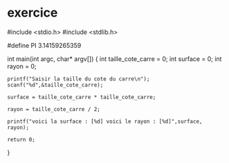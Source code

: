 # exercice

#include <stdio.h>
#include <stdlib.h>

#define PI 3.14159265359

int main(int argc, char* argv[])
{
	int taille_cote_carre = 0;
	int surface = 0;
	int rayon = 0;
	
	printf("Saisir la taille du cote du carre\n");
	scanf("%d",&taille_cote_carre);
	
	surface = taille_cote_carre * taille_cote_carre;
	
	rayon = taille_cote_carre / 2;
	
	printf("voici la surface : [%d] voici le rayon : [%d]",surface, rayon);
	
	return 0;
}

